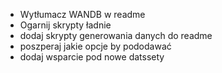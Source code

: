 * Wytłumacz WANDB w readme
* Ogarnij skrypty  ładnie
* dodaj skrypty generowania danych do readme
* poszperaj jakie opcje by pododawać
* dodaj wsparcie pod nowe datssety